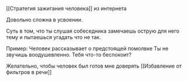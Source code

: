 [[Стратегия зажигания человека]] из интернета

Довольно сложна в усвоении.

Суть в том, что ты слушая собеседника замечаешь острую для него тему и пытаешься угадать что не так.

Пример:
Человек рассказывает о предстоящей помолвке
Ты не звучишь воодушевленно. Тебя что-то беспокоит?

Желательно, чтобы человек был готов мне доверять [[Избавление от фильтров в речи]]

